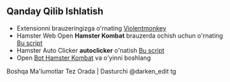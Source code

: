 ## Qanday Qilib Ishlatish

- Extensionni brauzeringizga o'rnating [Violentmonkey](https://chromewebstore.google.com/detail/violentmonkey/jinjaccalgkegednnccohejagnlnfdag?hl=be)
- Hamster Web Open **Hamster Kombat** brauzerda ochish uchun o'rnating [Bu script](https://github.com/DARKENFaze/Hamster-Auto-bot/raw/main/hamster-kombat.user.js)
- Hamster Auto Clicker **autoclicker** o'natish [Bu script](https://github.com/DARKENFaze/Hamster-Auto-bot/raw/main/hamster-autoclicker.user.js)
- Open [Bot Hamster Kombat](https://web.telegram.org/k/#?tgaddr=tg%3A%2F%2Fresolve%3Fdomain%3Dhamster_koMbat_bot%26appname%3Dstart%26startapp%3DkentId2475526) va o'yinni boshlang

Boshqa Ma'lumotlar Tez Orada | Dasturchi @darken_edit tg
